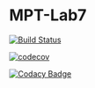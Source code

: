 <h1>MPT-Lab7</h1>

[![Build Status](https://travis-ci.org/Pashkalab/stp7.svg?branch=master)](https://travis-ci.org/Pashkalab/stp7)

[![codecov](https://codecov.io/gh/Pashkalab/stp7/branch/master/graph/badge.svg)](https://codecov.io/gh/Pashkalab/stp7)

[![Codacy Badge](https://api.codacy.com/project/badge/Grade/fd76a73186c9438aa7fa0429c2b34e3b)](https://www.codacy.com/app/Pashkalab/stp7?utm_source=github.com&amp;utm_medium=referral&amp;utm_content=Pashkalab/stp7&amp;utm_campaign=Badge_Grade)

